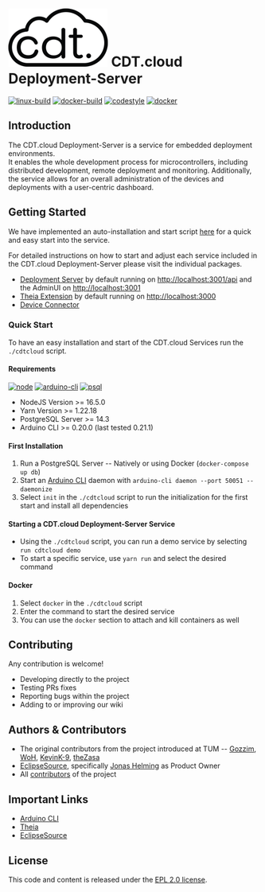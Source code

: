 # ![logo](packages/deployment-server-ui/src/logo.png) CDT.cloud Deployment-Server

[![linux-build](https://github.com/eclipsesource/cdtcloud-deploymentserver/actions/workflows/linux_build.yaml/badge.svg)](https://github.com/eclipsesource/cdtcloud-deploymentserver/actions/workflows/linux_build.yaml)
[![docker-build](https://github.com/eclipsesource/cdtcloud-deploymentserver/actions/workflows/docker_build.yaml/badge.svg)](https://github.com/eclipsesource/cdtcloud-deploymentserver/actions/workflows/docker_build.yaml)
[![codestyle](https://github.com/eclipsesource/cdtcloud-deploymentserver/actions/workflows/codestyle.yaml/badge.svg)](https://github.com/eclipsesource/cdtcloud-deploymentserver/actions/workflows/codestyle.yaml)
[![docker](https://img.shields.io/badge/Docker-Support-2496ED?logo=docker)](#Docker)

## Introduction

The CDT.cloud Deployment-Server is a service for embedded deployment environments.
<br/>
It enables the whole development process for microcontrollers, including distributed development, remote deployment and monitoring.
Additionally, the service allows for an overall administration of the devices and deployments with a user-centric dashboard.

## Getting Started

We have implemented an auto-installation and start script [here](apps/main/main.sh) for a quick and easy start into the service.

For detailed instructions on how to start and adjust each service included in the CDT.cloud Deployment-Server please visit the individual packages.
- [Deployment Server](packages/deployment-server) by default running on [http://localhost:3001/api](http://localhost:3001/api) and the AdminUI on [http://localhost:3001](http://localhost:3001)
- [Theia Extension](packages/theia-extension) by default running on [http://localhost:3000](http://localhost:3000)
- [Device Connector](packages/device-connector)

### Quick Start

To have an easy installation and start of the CDT.cloud Services run the `./cdtcloud` script.

#### Requirements

[![node](https://img.shields.io/badge/node-%3E%3D%2016.5.0-339933?logo=node.js)](https://nodejs.org/en/blog/release/v16.5.0/)
[![arduino-cli](https://img.shields.io/badge/arduino--cli-0.20.0-00979C?logo=arduino)](https://github.com/arduino/arduino-cli/releases/tag/0.20.0)
[![psql](https://img.shields.io/badge/PostgreSQL-14.3-008bb9?logo=postgresql&logoColor=008bb9)](https://www.postgresql.org/)

- NodeJS Version >= 16.5.0
- Yarn Version >= 1.22.18
- PostgreSQL Server >= 14.3
- Arduino CLI >= 0.20.0 (last tested 0.21.1)

#### First Installation

1. Run a PostgreSQL Server -- Natively or using Docker (`docker-compose up db`)
2. Start an [Arduino CLI](https://github.com/arduino/arduino-cli/releases) daemon with `arduino-cli daemon --port 50051 --daemonize`
3. Select `init` in the `./cdtcloud` script to run the initialization for the first start and install all dependencies

#### Starting a CDT.cloud Deployment-Server Service

- Using the `./cdtcloud` script, you can run a demo service by selecting `run cdtcloud demo`
- To start a specific service, use `yarn run` and select the desired command

#### Docker

1. Select `docker` in the `./cdtcloud` script
2. Enter the command to start the desired service
3. You can use the `docker` section to attach and kill containers as well

## Contributing

Any contribution is welcome!

- Developing directly to the project
- Testing PRs fixes
- Reporting bugs within the project
- Adding to or improving our wiki

## Authors & Contributors

- The original contributors from the project introduced at TUM -- [Gozzim](https://github.com/Gozzim), [WoH](https://github.com/WoH), [KevinK-9](https://github.com/KevinK-9), [theZasa](https://github.com/theZasa)
- [EclipseSource](https://eclipsesource.com/), specifically [Jonas Helming](https://github.com/JonasHelming) as Product Owner
- All [contributors](https://github.com/eclipsesource/cdtcloud-deploymentserver/graphs/contributors) of the project

## Important Links

- [Arduino CLI](https://github.com/arduino/arduino-cli)
- [Theia](https://theia-ide.org/)
- [EclipseSource](https://eclipsesource.com/)

## License

This code and content is released under the [EPL 2.0 license](https://github.com/eclipsesource/cdtcloud-deploymentserver/blob/main/LICENSE).
